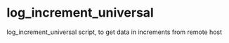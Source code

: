 # log_increment_universal
log_increment_universal script, to get data in increments from remote host
